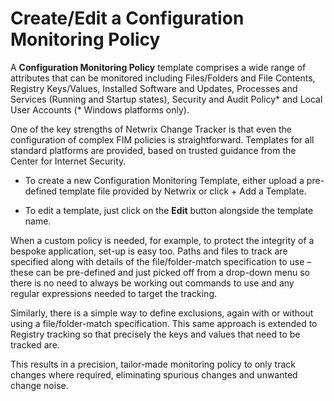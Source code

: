 # Create/Edit a Configuration Monitoring Policy

A **Configuration Monitoring Policy** template comprises a wide range of attributes that can be
monitored including Files/Folders and File Contents, Registry Keys/Values, Installed Software and
Updates, Processes and Services (Running and Startup states), Security and Audit Policy\* and Local
User Accounts (\* Windows platforms only).

One of the key strengths of Netwrix Change Tracker is that even the configuration of complex FIM
policies is straightforward. Templates for all standard platforms are provided, based on trusted
guidance from the Center for Internet Security.

- To create a new Configuration Monitoring Template, either upload a pre-defined template file
  provided by Netwrix or click + Add a Template.

- To edit a template, just click on the **Edit** button alongside the template name.

When a custom policy is needed, for example, to protect the integrity of a bespoke application,
set-up is easy too. Paths and files to track are specified along with details of the
file/folder-match specification to use – these can be pre-defined and just picked off from a
drop-down menu so there is no need to always be working out commands to use and any regular
expressions needed to target the tracking.

Similarly, there is a simple way to define exclusions, again with or without using a
file/folder-match specification. This same approach is extended to Registry tracking so that
precisely the keys and values that need to be tracked are.

This results in a precision, tailor-made monitoring policy to only track changes where required,
eliminating spurious changes and unwanted change noise.
